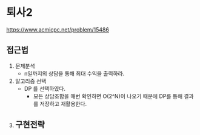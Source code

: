 # 퇴사2
https://www.acmicpc.net/problem/15486
## 접근법
1. 문제분석
   - n일까지의 상담을 통해 최대 수익을 출력하라.
2. 알고리즘 선택
   - DP 를 선택하였다.
     - 모든 상담조합을 매번 확인하면 O(2^N)이 나오기 때문에 DP를 통해 결과를 저장하고 재활용한다.
3. 구현전략
   - 